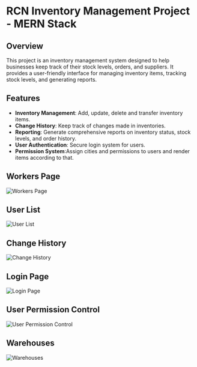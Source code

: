 # RCN Inventory Management Project - MERN Stack
## Overview
This project is an inventory management system designed to help businesses keep track of their stock levels, orders, and suppliers. It provides a user-friendly interface for managing inventory items, tracking stock levels, and generating reports.

## Features
- **Inventory Management**: Add, update, delete and transfer inventory items.
- **Change History**: Keep track of changes made in inventories.
- **Reporting**: Generate comprehensive reports on inventory status, stock levels, and order history.
- **User Authentication**: Secure login system for users.
- **Permission System**:Assign cities and permissions to users and render items according to that.
  
## Workers Page
![Workers Page](client/images/workers.png)

## User List
![User List](client/images/users.png)

## Change History
![Change History](client/images/change-history.png)

## Login Page
![Login Page](client/images/login-page.png)

## User Permission Control
![User Permission Control](client/images/user-permission-control.png)

## Warehouses
![Warehouses](client/images/warehouses.png)
